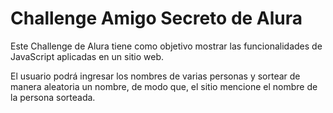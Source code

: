 <h1> Challenge Amigo Secreto de Alura </h1>

Este Challenge de Alura tiene como objetivo mostrar las funcionalidades de JavaScript aplicadas en un sitio web.

El usuario podrá ingresar los nombres de varias personas y sortear de manera aleatoria un nombre, de modo que, el sitio mencione el nombre de la persona sorteada.
